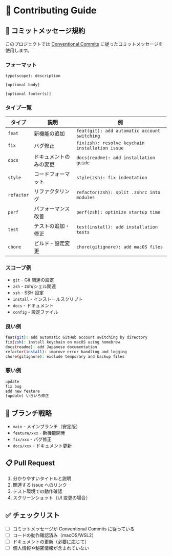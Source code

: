# 🤝 Contributing Guide

## 📝 コミットメッセージ規約

このプロジェクトでは [Conventional Commits](https://www.conventionalcommits.org/) に従ったコミットメッセージを使用します。

### フォーマット

```
type(scope): description

[optional body]

[optional footer(s)]
```

### タイプ一覧

| タイプ | 説明 | 例 |
| --- | --- | --- |
| `feat` | 新機能の追加 | `feat(git): add automatic account switching` |
| `fix` | バグ修正 | `fix(zsh): resolve keychain installation issue` |
| `docs` | ドキュメントのみの変更 | `docs(readme): add installation guide` |
| `style` | コードフォーマット | `style(zsh): fix indentation` |
| `refactor` | リファクタリング | `refactor(zsh): split .zshrc into modules` |
| `perf` | パフォーマンス改善 | `perf(zsh): optimize startup time` |
| `test` | テストの追加・修正 | `test(install): add installation tests` |
| `chore` | ビルド・設定変更 | `chore(gitignore): add macOS files` |

### スコープ例

-   `git` - Git 関連の設定
-   `zsh` - zsh/シェル関連
-   `ssh` - SSH 設定
-   `install` - インストールスクリプト
-   `docs` - ドキュメント
-   `config` - 設定ファイル

### 良い例

```bash
feat(git): add automatic GitHub account switching by directory
fix(zsh): install keychain on macOS using homebrew
docs(readme): add Japanese documentation
refactor(install): improve error handling and logging
chore(gitignore): exclude temporary and backup files
```

### 悪い例

```bash
update
fix bug
add new feature
[update] いろいろ修正
```

## 🔄 ブランチ戦略

-   `main` - メインブランチ（安定版）
-   `feature/xxx` - 新機能開発
-   `fix/xxx` - バグ修正
-   `docs/xxx` - ドキュメント更新

## 📋 Pull Request

1. 分かりやすいタイトルと説明
2. 関連する issue へのリンク
3. テスト環境での動作確認
4. スクリーンショット（UI 変更の場合）

## ✅ チェックリスト

-   [ ] コミットメッセージが Conventional Commits に従っている
-   [ ] コードの動作確認済み（macOS/WSL2）
-   [ ] ドキュメントの更新（必要に応じて）
-   [ ] 個人情報や秘密情報が含まれていない
